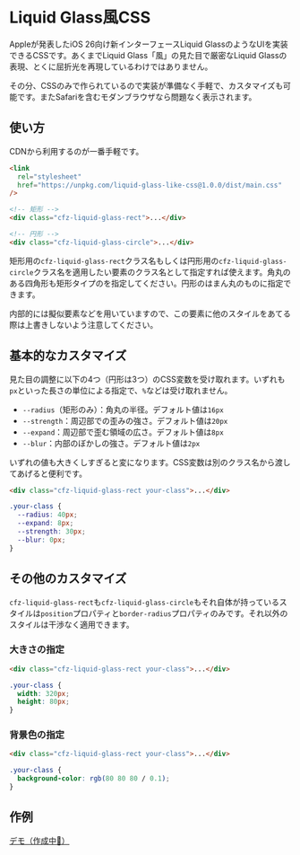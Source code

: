 # Liquid Glass風CSS

Appleが発表したiOS 26向け新インターフェースLiquid GlassのようなUIを実装できるCSSです。あくまでLiquid Glass「風」の見た目で厳密なLiquid Glassの表現、とくに屈折光を再現しているわけではありません。

その分、CSSのみで作られているので実装が準備なく手軽で、カスタマイズも可能です。またSafariを含むモダンブラウザなら問題なく表示されます。

## 使い方

CDNから利用するのが一番手軽です。

```html
<link
  rel="stylesheet"
  href="https://unpkg.com/liquid-glass-like-css@1.0.0/dist/main.css"
/>

<!-- 矩形 -->
<div class="cfz-liquid-glass-rect">...</div>

<!-- 円形 -->
<div class="cfz-liquid-glass-circle">...</div>
```

矩形用の`cfz-liquid-glass-rect`クラス名もしくは円形用の`cfz-liquid-glass-circle`クラス名を適用したい要素のクラス名として指定すれば使えます。角丸のある四角形も矩形タイプのを指定してください。円形のはまん丸のものに指定できます。

内部的には擬似要素などを用いていますので、この要素に他のスタイルをあてる際は上書きしないよう注意してください。

## 基本的なカスタマイズ

見た目の調整に以下の4つ（円形は3つ）のCSS変数を受け取れます。いずれも`px`といった長さの単位による指定で、`%`などは受け取れません。

- `--radius`（矩形のみ）：角丸の半径。デフォルト値は`16px`
- `--strength`：周辺部での歪みの強さ。デフォルト値は`20px`
- `--expand`：周辺部で歪む領域の広さ。デフォルト値は`8px`
- `--blur`：内部のぼかしの強さ。デフォルト値は`2px`

いずれの値も大きくしすぎると変になります。CSS変数は別のクラス名から渡してあげると便利です。

```html
<div class="cfz-liquid-glass-rect your-class">...</div>
```

```css
.your-class {
  --radius: 40px;
  --expand: 8px;
  --strength: 30px;
  --blur: 0px;
}
```

## その他のカスタマイズ

`cfz-liquid-glass-rect`も`cfz-liquid-glass-circle`もそれ自体が持っているスタイルは`position`プロパティと`border-radius`プロパティのみです。それ以外のスタイルは干渉なく適用できます。

### 大きさの指定

```html
<div class="cfz-liquid-glass-rect your-class">...</div>
```

```css
.your-class {
  width: 320px;
  height: 80px;
}
```

### 背景色の指定

```html
<div class="cfz-liquid-glass-rect your-class">...</div>
```

```css
.your-class {
  background-color: rgb(80 80 80 / 0.1);
}
```

## 作例

[デモ（作成中🚧）](https://crayfisher-zari.github.io/liquid-glass-like-css/)
